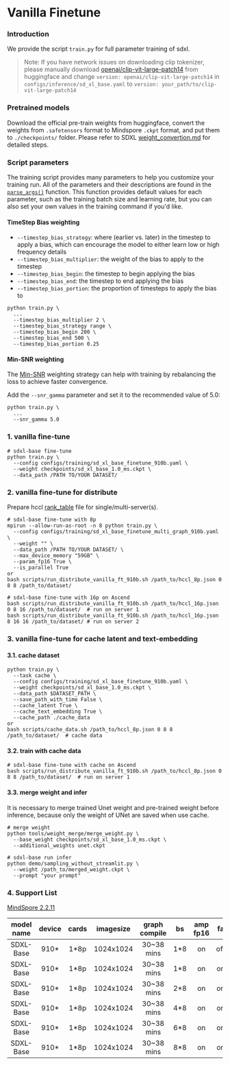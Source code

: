 # Vanilla Finetune

### Introduction

We provide the script `train.py` for full parameter training of sdxl.

> Note: If you have network issues on downloading clip tokenizer, please manually download [openai/clip-vit-large-patch14](https://huggingface.co/openai/clip-vit-large-patch14) from huggingface and change `version: openai/clip-vit-large-patch14` in `configs/inference/sd_xl_base.yaml` to `version: your_path/to/clip-vit-large-patch14`

### Pretrained models

Download the official pre-train weights from huggingface, convert the weights from `.safetensors` format to Mindspore `.ckpt` format, and put them to `./checkpoints/` folder. Please refer to SDXL [weight_convertion.md](./weight_convertion.md) for detailed steps.

### Script parameters

The training script provides many parameters to help you customize your training run. All of the parameters and their descriptions are found in the [`parse_args()`](https://github.com/huggingface/diffusers/blob/aab6de22c33cc01fb7bc81c0807d6109e2c998c9/examples/text_to_image/train_text_to_image_sdxl.py#L129) function. This function provides default values for each parameter, such as the training batch size and learning rate, but you can also set your own values in the training command if you'd like.

#### TimeStep Bias weighting

- `--timestep_bias_strategy`: where (earlier vs. later) in the timestep to apply a bias, which can encourage the model to either learn low or high frequency details
- `--timestep_bias_multiplier`: the weight of the bias to apply to the timestep
- `--timestep_bias_begin`: the timestep to begin applying the bias
- `--timestep_bias_end`: the timestep to end applying the bias
- `--timestep_bias_portion`: the proportion of timesteps to apply the bias to

```shell
python train.py \
  ...
  --timestep_bias_multiplier 2 \
  --timestep_bias_strategy range \
  --timestep_bias_begin 200 \
  --timestep_bias_end 500 \
  --timestep_bias_portion 0.25
```

#### Min-SNR weighting

The [Min-SNR](https://huggingface.co/papers/2303.09556) weighting strategy can help with training by rebalancing the loss to achieve faster convergence.

Add the `--snr_gamma` parameter and set it to the recommended value of 5.0:

```shell
python train.py \
  ...
  --snr_gamma 5.0
```

### 1. vanilla fine-tune

```shell
# sdxl-base fine-tune
python train.py \
  --config configs/training/sd_xl_base_finetune_910b.yaml \
  --weight checkpoints/sd_xl_base_1.0_ms.ckpt \
  --data_path /PATH TO/YOUR DATASET/
```

### 2. vanilla fine-tune for distribute

Prepare hccl [rank_table](./tools/rank_table_generation/README.md) file for single/multi-server(s).

```shell
# sdxl-base fine-tune with 8p
mpirun --allow-run-as-root -n 8 python train.py \
  --config configs/training/sd_xl_base_finetune_multi_graph_910b.yaml \
  --weight "" \
  --data_path /PATH TO/YOUR DATASET/ \
  --max_device_memory "59GB" \
  --param_fp16 True \
  --is_parallel True
or
bash scripts/run_distribute_vanilla_ft_910b.sh /path_to/hccl_8p.json 0 8 8 /path_to/dataset/

# sdxl-base fine-tune with 16p on Ascend
bash scripts/run_distribute_vanilla_ft_910b.sh /path_to/hccl_16p.json 0 8 16 /path_to/dataset/  # run on server 1
bash scripts/run_distribute_vanilla_ft_910b.sh /path_to/hccl_16p.json 8 16 16 /path_to/dataset/ # run on server 2
```

### 3. vanilla fine-tune for cache latent and text-embedding

#### 3.1. cache dataset

```shell
python train.py \
  --task cache \
  --config configs/training/sd_xl_base_finetune_910b.yaml \
  --weight checkpoints/sd_xl_base_1.0_ms.ckpt \
  --data_path $DATASET_PATH \
  --save_path_with_time False \
  --cache_latent True \
  --cache_text_embedding True \
  --cache_path ./cache_data
or
bash scripts/cache_data.sh /path_to/hccl_8p.json 0 8 8 /path_to/dataset/  # cache data
```

#### 3.2. train with cache data

```shell
# sdxl-base fine-tune with cache on Ascend
bash scripts/run_distribute_vanilla_ft_910b.sh /path_to/hccl_8p.json 0 8 8 /path_to/dataset/  # run on server 1
```

#### 3.3. merge weight and infer

It is necessary to merge trained Unet weight and pre-trained weight before inference, because only the weight of UNet are saved when use cache.

```shell
# merge weight
python tools/weight_merge/merge_weight.py \
  --base_weight checkpoints/sd_xl_base_1.0_ms.ckpt \
  --additional_weights unet.ckpt

# sdxl-base run infer
python demo/sampling_without_streamlit.py \
  --weight /path_to/merged_weight.ckpt \
  --prompt "your prompt"
```

### 4. Support List

[MindSpore 2.2.11](https://www.mindspore.cn/versions#2.2.11)

<div align="center">

| model name | device | cards | imagesize | graph compile | bs  | amp fp16 | fa  | cache | sink | step time |  fps  |
|:----------:|:------:|:-----:|:---------:|:-------------:|:---:|:--------:|:---:|:-----:|:----:|:---------:|:-----:|
| SDXL-Base  |  910*  | 1*8p  | 1024x1024 |  30~38 mins   | 1*8 |    on    | off |  off  | off  |   1.10s   | 7.27  |
| SDXL-Base  |  910*  | 1*8p  | 1024x1024 |  30~38 mins   | 1*8 |    on    | on  |  on   |  on  |   0.74s   | 10.81 |
| SDXL-Base  |  910*  | 1*8p  | 1024x1024 |  30~38 mins   | 2*8 |    on    | on  |  on   |  on  |   0.87s   | 18.39 |
| SDXL-Base  |  910*  | 1*8p  | 1024x1024 |  30~38 mins   | 4*8 |    on    | on  |  on   |  on  |   1.38s   | 23.18 |
| SDXL-Base  |  910*  | 1*8p  | 1024x1024 |  30~38 mins   | 6*8 |    on    | on  |  on   |  on  |   1.96s   | 24.48 |
| SDXL-Base  |  910*  | 1*8p  | 1024x1024 |  30~38 mins   | 8*8 |    on    | on  |  on   |  on  |   2.51s   | 25.52 |

</div>
<br>
